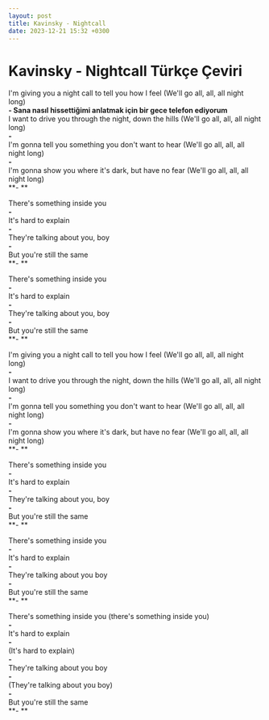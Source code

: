 ```yaml
---
layout: post
title: Kavinsky - Nightcall
date: 2023-12-21 15:32 +0300
---
```


# Kavinsky - Nightcall Türkçe Çeviri

I'm giving you a night call to tell you how I feel (We'll go all, all, all night long) <br>
**- Sana nasıl hissettiğimi anlatmak için bir gece telefon ediyorum <br>**
I want to drive you through the night, down the hills (We'll go all, all, all night long) <br>
**-  <br>**
I'm gonna tell you something you don't want to hear (We'll go all, all, all night long) <br>
**-  <br>**
I'm gonna show you where it's dark, but have no fear (We'll go all, all, all night long) <br>
**- **

There's something inside you <br>
**-  <br>**
It's hard to explain <br>
**-  <br>**
They're talking about you, boy <br>
**-  <br>**
But you're still the same <br>
**- **

There's something inside you <br>
**-  <br>**
It's hard to explain <br>
**-  <br>**
They're talking about you, boy <br>
**-  <br>**
But you're still the same <br>
**- **

I'm giving you a night call to tell you how I feel (We'll go all, all, all night long) <br>
**-  <br>**
I want to drive you through the night, down the hills (We'll go all, all, all night long) <br>
**-  <br>**
I'm gonna tell you something you don't want to hear (We'll go all, all, all night long) <br>
**-  <br>**
I'm gonna show you where it's dark, but have no fear (We'll go all, all, all night long) <br>
**- **

There's something inside you <br>
**-  <br>**
It's hard to explain <br>
**-  <br>**
They're talking about you, boy <br>
**-  <br>**
But you're still the same <br>
**- **

There's something inside you <br>
**-  <br>**
It's hard to explain <br>
**-  <br>**
They're talking about you boy <br>
**-  <br>**
But you're still the same <br>
**- **

There's something inside you (there's something inside you) <br>
**-  <br>**
It's hard to explain <br>
**-  <br>**
(It's hard to explain) <br>
**-  <br>**
They're talking about you boy <br>
**-  <br>**
(They're talking about you boy) <br>
**-  <br>**
But you're still the same <br>
**- **
